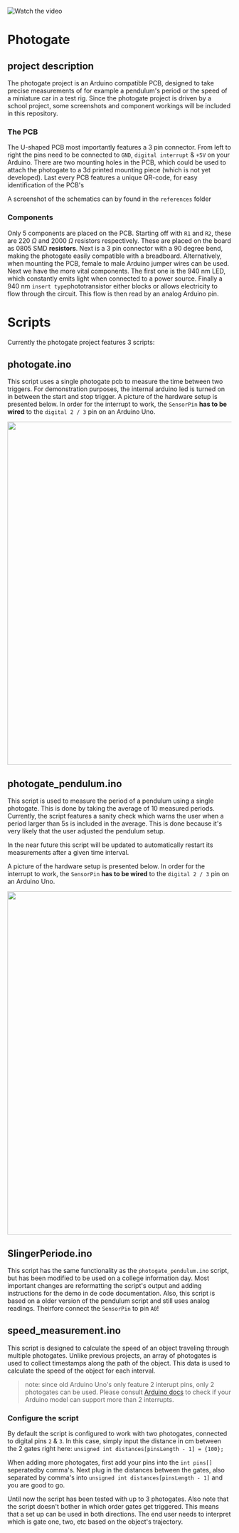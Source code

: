 ![Watch the video](https://github.com/user-attachments/assets/5a69227e-c142-498d-8717-64d389a69f4b)

# Photogate

## project description

The photogate project is an Arduino compatible PCB, designed to take precise measurements of for example a pendulum's period or the speed of a miniature car in a test rig. Since the photogate project is driven by a school project, some screenshots and component workings will be included in this repository.

### The PCB

The U-shaped PCB most importantly features a 3 pin connector. From left to right the pins need to be connected to `GND`, `digital interrupt` & `+5V` on your Arduino. There are two mounting holes in the PCB, which could be used to attach the photogate to a 3d printed mounting piece (which is not yet developed). Last every PCB features a unique QR-code, for easy identification of the PCB's

A screenshot of the schematics can by found in the `references` folder

### Components

Only 5 components are placed on the PCB. Starting off with `R1` and `R2`, these are 220 $\Omega$ and 2000 $\Omega$ resistors respectively. These are placed on the board as 0805 SMD **resistors**. Next is a 3 pin connector with a 90 degree bend, making the photogate easily compatible with a breadboard. Alternatively, when mounting the PCB, female to male Arduino jumper wires can be used. Next we have the more vital components. The first one is the 940 nm LED, which constantly emits light when connected to a power source. Finally a 940 nm `insert type`phototransistor either blocks or allows electricity to flow through the circuit. This flow is then read by an analog Arduino pin.

# Scripts

Currently the photogate project features 3 scripts:

## photogate.ino

This script uses a single photogate pcb to measure the time between two triggers.
For demonstration purposes, the internal arduino led is turned on in between the start and stop trigger.
A picture of the hardware setup is presented below. In order for the interrupt to work, the `SensorPin` **has to be wired** to the `digital 2 / 3` pin on an Arduino Uno.

<img src="https://github.com/user-attachments/assets/0700b60f-fb24-4033-8771-118e4cd9fd5e" width="579" height="771">

## photogate_pendulum.ino

This script is used to measure the period of a pendulum using a single photogate. This is done by taking the average of 10 measured periods. Currently, the script features a sanity check which warns the user when a period larger than 5s is included in the average. This is done because it's very likely that the user adjusted the pendulum setup.

In the near future this script will be updated to automatically restart its measurements after a given time interval. 

A picture of the hardware setup is presented below. In order for the interrupt to work, the `SensorPin` **has to be wired** to the `digital 2 / 3` pin on an Arduino Uno.

<img src="https://github.com/user-attachments/assets/0700b60f-fb24-4033-8771-118e4cd9fd5e" width="579" height="771">

## SlingerPeriode.ino

This script has the same functionality as the `photogate_pendulum.ino` script, but has been modified to be used on a college information day. Most important changes are reformatting the script's output and adding instructions for the demo in de code documentation. Also, this script is based on a older version of the pendulum script and still uses analog readings. Theirfore connect the `SensorPin` to pin `A0`!

## speed_measurement.ino

This script is designed to calculate the speed of an object traveling through multiple photogates. Unlike previous projects, an array of photogates is used to collect timestamps along the path of the object. This data is used to calculate the speed of the object for each interval.

> note: since old Arduino Uno's only feature 2 interupt pins, only 2 photogates can be used. Please consult [Arduino docs](https://docs.arduino.cc/language-reference/en/functions/external-interrupts/attachInterrupt/) to check if your Arduino model can support more than 2 interrupts.

### Configure the script

By default the script is configured to work with two photogates, connected to digital pins `2` & `3`.  In this case, simply input the distance in cm between the 2 gates right here: `unsigned int distances[pinsLength - 1] = {100};`

When adding more photogates, first add your pins into the `int pins[]` seperatedby comma's. Next plug in the distances between the gates, also separated by comma's into `unsigned int distances[pinsLength - 1]` and you are good to go. 

Until now the script has been tested with up to 3 photogates. Also note that the script doesn't bother in which order gates get triggered. This means that a set up can be used in both directions. The end user needs to interpret which is gate one, two, etc based on the object's trajectory.
